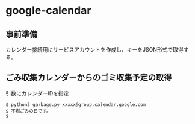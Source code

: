 # google-calendar


## 事前準備

カレンダー接続用にサービスアカウントを作成し、キーをJSON形式で取得する。

## ごみ収集カレンダーからのゴミ収集予定の取得

引数にカレンダーIDを指定
```
$ python3 garbage.py xxxxx@group.calendar.google.com
$ 不燃ごみの日です。
$
```

